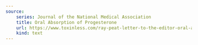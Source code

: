 ```yaml
---
source:
    series: Journal of the National Medical Association
    title: Oral Absorption of Progesterone
    url: https://www.toxinless.com/ray-peat-letter-to-the-editor-oral-absorption-of-progesterone.pdf
    kind: text
---
```


